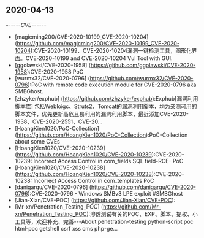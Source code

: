 ## 2020-04-13
*------CVE------*
* [magicming200/CVE-2020-10199_CVE-2020-10204]
(https://github.com/magicming200/CVE-2020-10199_CVE-2020-10204):CVE-2020-10199、CVE-2020-10204漏洞一键检测工具，图形化界面。CVE-2020-10199 and CVE-2020-10204 Vul Tool with GUI.
* [ggolawski/CVE-2020-1958]
(https://github.com/ggolawski/CVE-2020-1958):CVE-2020-1958 PoC
* [wurmx32/CVE-2020-0796]
(https://github.com/wurmx32/CVE-2020-0796):PoC with remote code execution module for CVE-2020-0796 aka SMBGhost.
* [zhzyker/exphub]
(https://github.com/zhzyker/exphub):Exphub[漏洞利用脚本库] 包括Webloigc、Struts2、Tomcat的漏洞利用脚本，均为亲测可用的脚本文件，优先更新高危且易利用的漏洞利用脚本，最近添加CVE-2020-1938、CVE-2020-2551、CVE-20…
* [HoangKien1020/PoC-Collection]
(https://github.com/HoangKien1020/PoC-Collection):PoC-Collection about some CVEs
* [HoangKien1020/CVE-2020-10239]
(https://github.com/HoangKien1020/CVE-2020-10239):CVE-2020-10239: Incorrect Access Control in com_fields SQL field-RCE- PoC
* [HoangKien1020/CVE-2020-10238]
(https://github.com/HoangKien1020/CVE-2020-10238):CVE-2020-10238: Incorrect Access Control in com_templates PoC
* [danigargu/CVE-2020-0796]
(https://github.com/danigargu/CVE-2020-0796):CVE-2020-0796 - Windows SMBv3 LPE exploit #SMBGhost
* [Jian-Xian/CVE-POC]
(https://github.com/Jian-Xian/CVE-POC):
* [Mr-xn/Penetration_Testing_POC]
(https://github.com/Mr-xn/Penetration_Testing_POC):渗透测试有关的POC、EXP、脚本、提权、小工具等，欢迎补充、完善---About penetration-testing python-script poc html-poc getshell csrf xss cms php-ge…
